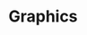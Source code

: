 ---
id: graphics
title: Graphics
description: Free and nearly free illustration and photography resources.
icon: 
layout: resource-listing
---